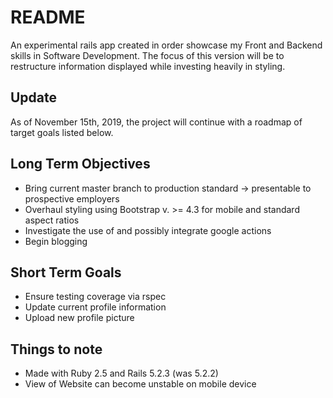 # README

An experimental rails app created in order showcase my Front and Backend skills
in Software Development. The focus of this version will be to restructure
information displayed while investing heavily in styling.

## Update
As of November 15th, 2019, the project will continue with a roadmap of target goals listed below.

## Long Term Objectives
* Bring current master branch to production standard -> presentable to prospective employers
* Overhaul styling using Bootstrap v. >= 4.3 for mobile and standard aspect ratios
* Investigate the use of and possibly integrate google actions
* Begin blogging

## Short Term Goals
* Ensure testing coverage via rspec
* Update current profile information
* Upload new profile picture

## Things to note
* Made with Ruby 2.5 and Rails 5.2.3 (was 5.2.2)
* View of Website can become unstable on mobile device
